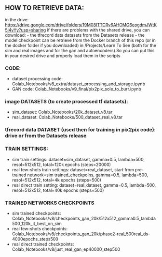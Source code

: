## HOW TO RETRIEVE DATA:
in the drive: https://drive.google.com/drive/folders/19M08ITTCRv6AHOMG6eogdmJWtK5i4vYy?usp=sharing
if there are problems with the shared drive, you can download:
        - the tfrecord data datasets from the Datasets release
        - the model checkpoint can be retrieve from the Docker branch of this repo (or in the docker folder if you downloaded) in /Projects/Learn To See (both for the sim and real images and for the gan and autoencoders)
        So you can put this in your desired drive and properly load them in the scripts
        
### CODE:
- dataset processing code: Colab_Notebooks/v8_extra/dataset_processing_and_storage.ipynb
- GAN code: Colab_Notebooks/v9_final/pix2pix_sole_to_burr.ipynb

### image DATASETS (to create processed tf datasets):
- sim_dataset: Colab_Notebooks/20k_dataset_v8.tar
- real_dataset: Colab_Notebooks/500_dataset_real_v8.tar

### tfrecord data DATASET (used then for training in pix2pix code): drive or from the Datasets release

### TRAIN SETTINGS:
- sim train settings: dataset=sim_dataset, gamma=0.5, lambda=500, resol=512x512, total=120k epochs (steps=20000)
- real few-shots train settings: dataset=real_dataset, start from pre-trained network=sim trained_checkpoins,  gamma=0.5, lambda=500, resol=512x512, total=4k epochs (steps=500)
- real direct train setting: dataset=real_dataset, gamma=0.5, lambda=500, resol=512x512, total=40k epochs (steps=500)

### TRAINED NETWORKS CHECKPOINTS
- sim trained checkpoints: Colab_Notebooks/v8/checkpoints_gan_20k/512x512_gamma0.5_lambda500_120k_it_best_on_sim
- real few-shots checkpoints: Colab_Notebooks/v8/checkpoints_gan_20k/phase2-real_500real_ds-4000epochs_steps500
- real direct trained checkpoints: Colab_Notebooks/v8/just_real_gan_ep40000_step500
